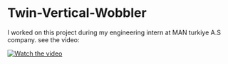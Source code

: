 # Twin-Vertical-Wobbler

I worked on this project during my engineering intern at MAN turkiye A.S company.
see the video:

[![Watch the video](https://cdn.dribbble.com/users/4706734/screenshots/14349480/media/87ec6f095f73f30b8a79125faeae916c.png)](https://www.youtube.com/watch?v=D0PgXb16Egc)
